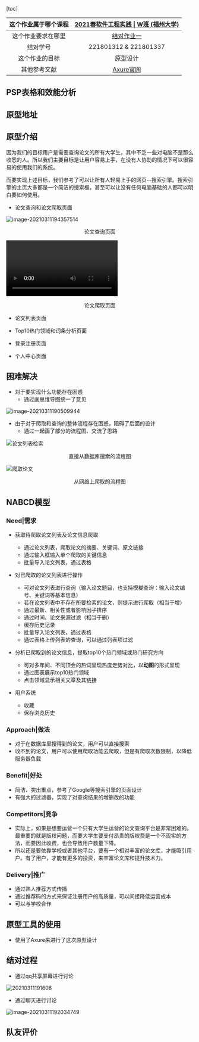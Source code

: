[toc]

| 这个作业属于哪个课程 | [2021春软件工程实践 \| W班 (福州大学)](https://edu.cnblogs.com/campus/fzu/2021SpringSoftwareEngineeringPractice) |
| :------------------: | :----------------------------------------------------------: |
|  这个作业要求在哪里  | [结对作业一](https://edu.cnblogs.com/campus/fzu/2021SpringSoftwareEngineeringPractice/homework/11785) |
|       结对学号       |                    221801312 & 221801337                     |
|    这个作业的目标    |                           原型设计                           |
|     其他参考文献     |     [Axure官网](https://www.axure.com.cn/axure/course/)      |

## PSP表格和效能分析

## 原型地址



## 原型介绍

因为我们的目标用户是需要查询论文的所有大学生，其中不乏一些对电脑不是那么收悉的人。所以我们主要目标是让用户容易上手，在没有人协助的情况下可以很容易的使用我们的系统。

而要实现上述目标，我们参考了可以让所有人轻易上手的网页--搜索引擎。搜索引擎的主页大多都是一个简洁的搜索框，甚至可以让没有任何电脑基础的人都可以明白要如何使用。

- 论文查询和论文爬取页面

![image-20210311194357514](https://gitee.com/lin_haoran/Picgo/raw/master/img/image-20210311194357514.png)

<center>论文查询页面</center>

<video src="https://gitee.com/lin_haoran/Picgo/raw/master/img/Paper1.mp4"></video>

<center>论文爬取页面</center>

- 论文列表页面



- Top10热门领域和词条分析页面



- 登录注册页面



- 个人中心页面



## 困难解决

- 对于要实现什么功能存在困惑
  - 通过画思维导图统一了意见

![image-20210311190509944](https://gitee.com/lin_haoran/Picgo/raw/master/img/image-20210311190509944.png)

- 由于对于爬取和查询的整体流程存在困惑，阻碍了后面的设计
  - 通过一起画了部分的流程图、交流了思路

![论文列表检索](https://gitee.com/lin_haoran/Picgo/raw/master/img/论文列表检索.png)

<center>直接从数据库搜索的流程图</center>

![爬取论文](https://gitee.com/lin_haoran/Picgo/raw/master/img/爬取论文.png)

<center>从网络上爬取的流程图</center>

## NABCD模型

### Need|需求

- 获取待爬取论文列表及论文信息爬取
  - 通过论文列表，爬取论文的摘要、关键词、原文链接
  - 通过输入框输入单个爬取的关键信息
  - 批量导入论文列表，通过表格
- 对已爬取的论文列表进行操作
  - 可对论文列表进行查询（输入论文题目，也支持模糊查询：输入论文编号、关键词等基本信息）
  - 若在论文列表中不存在所要检索的论文，则提示进行爬取（相当于增）
  - 通过最新、相关性或者影响因子排序
  - 通过时间、论文来源过滤（相当于删）
  - 缓存历史记录
  - 批量导入论文列表，通过表格
  - 通过表格上传列表的查询，可以通过列表项过滤
- 分析已爬取到的论文信息，提取top10个热门领域或热门研究方向
  - 可对多年间、不同顶会的热词呈现热度走势对比，以**动图**的形式呈现
  - 通过图表展示top10热门领域
  - 点击领域显示相关文章及其链接

- 用户系统
  - 收藏
  - 保存浏览历史

### Approach|做法

- 对于在数据库里搜得到的论文，用户可以直接搜索
- 收不到的论文，用户可以使用爬取功能去爬取，但是有爬取次数限制，以降低服务器负载

### Benefit|好处

- 简洁、突出重点，参考了Google等搜索引擎的页面设计
- 有强大的过滤器，实现了对查询结果的增删改的功能

### Competitors|竞争

- 实际上，如果是想要运营一个只有大学生运营的论文查询平台是非常困难的。最重要的就是版权问题，而要大学生要支付昂贵的版权费是一个不现实的方法，而要因此收费，也会导致用户数量下降。
- 所以还是要依靠学校或者其他平台，要有一个相对丰富的论文库，才能吸引用户。有了用户，才能有更多的投资，来丰富论文库和提升技术力。

### Delivery|推广

- 通过熟人推荐方式传播
- 通过推荐码的方式来保证注册用户的高质量，可以间接降低运营成本
- 可以与学校合作

## 原型工具的使用

- 使用了Axure来进行了这次原型设计

## 结对过程

- 通过qq共享屏幕进行讨论

![20210311191608](https://gitee.com/lin_haoran/Picgo/raw/master/img/20210311191608.png)

- 通过聊天进行讨论

![image-20210311192034749](https://gitee.com/lin_haoran/Picgo/raw/master/img/image-20210311192034749.png)

## 队友评价

